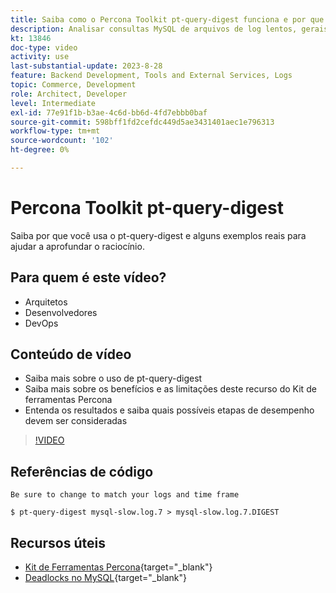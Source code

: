 ```yaml
---
title: Saiba como o Percona Toolkit pt-query-digest funciona e por que ele é usado
description: Analisar consultas MySQL de arquivos de log lentos, gerais e binários. Ele também pode analisar queries de "SHOW PROCESSLIST" e dados de protocolo MySQL de tcpdump.
kt: 13846
doc-type: video
activity: use
last-substantial-update: 2023-8-28
feature: Backend Development, Tools and External Services, Logs
topic: Commerce, Development
role: Architect, Developer
level: Intermediate
exl-id: 77e91f1b-b3ae-4c6d-bb6d-4fd7ebbb0baf
source-git-commit: 598bff1fd2cefdc449d5ae3431401aec1e796313
workflow-type: tm+mt
source-wordcount: '102'
ht-degree: 0%

---
```


# Percona Toolkit pt-query-digest

Saiba por que você usa o pt-query-digest e alguns exemplos reais para ajudar a aprofundar o raciocínio.

## Para quem é este vídeo?

- Arquitetos
- Desenvolvedores
- DevOps

## Conteúdo de vídeo

- Saiba mais sobre o uso de pt-query-digest
- Saiba mais sobre os benefícios e as limitações deste recurso do Kit de ferramentas Percona
- Entenda os resultados e saiba quais possíveis etapas de desempenho devem ser consideradas

>[!VIDEO](https://video.tv.adobe.com/v/3423480?learn=on)

## Referências de código

```MYSQL
Be sure to change to match your logs and time frame

$ pt-query-digest mysql-slow.log.7 > mysql-slow.log.7.DIGEST
```

## Recursos úteis

- [Kit de Ferramentas Percona](https://docs.percona.com/percona-toolkit/pt-query-digest.html){target="_blank"}
- [Deadlocks no MySQL](https://experienceleague.adobe.com/docs/commerce-knowledge-base/kb/troubleshooting/database/deadlocks-in-mysql.html){target="_blank"}
